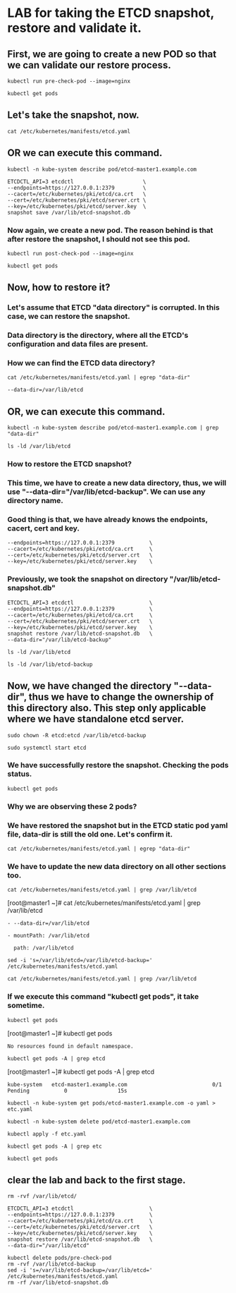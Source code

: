 

# LAB for taking the ETCD snapshot, restore and validate it.

## First, we are going to create a new POD so that we can validate our restore process.

```
kubectl run pre-check-pod --image=nginx
```
```
kubectl get pods
```


##  Let's take the snapshot, now.

```
cat /etc/kubernetes/manifests/etcd.yaml 
```
## OR we can execute this command.
```
kubectl -n kube-system describe pod/etcd-master1.example.com
```
```
ETCDCTL_API=3 etcdctl                      \
--endpoints=https://127.0.0.1:2379         \
--cacert=/etc/kubernetes/pki/etcd/ca.crt   \
--cert=/etc/kubernetes/pki/etcd/server.crt \
--key=/etc/kubernetes/pki/etcd/server.key  \
snapshot save /var/lib/etcd-snapshot.db
```

### Now again, we create a new pod. The reason behind is that after restore the snapshot, I should not see this pod.

```
kubectl run post-check-pod --image=nginx
```
```
kubectl get pods
```


## Now, how to restore it? 
### Let's assume that ETCD "data directory" is corrupted. In this case, we can restore the snapshot.
### Data directory is the directory, where all the ETCD's configuration and data files are present.
### How we can find the ETCD data directory?

```
cat /etc/kubernetes/manifests/etcd.yaml | egrep "data-dir"
```
``
--data-dir=/var/lib/etcd
``

## OR, we can execute this command.

```
kubectl -n kube-system describe pod/etcd-master1.example.com | grep "data-dir"
```

```
ls -ld /var/lib/etcd
```
### How to restore the ETCD snapshot?
### This time, we have to create a new data directory, thus, we will use "--data-dir="/var/lib/etcd-backup". We can use any directory name.
### Good thing is that, we have already knows the endpoints, cacert, cert and key.

```
--endpoints=https://127.0.0.1:2379           \
--cacert=/etc/kubernetes/pki/etcd/ca.crt     \
--cert=/etc/kubernetes/pki/etcd/server.crt   \
--key=/etc/kubernetes/pki/etcd/server.key    \
```

### Previously, we took the snapshot on directory "/var/lib/etcd-snapshot.db"


```
ETCDCTL_API=3 etcdctl                        \
--endpoints=https://127.0.0.1:2379           \
--cacert=/etc/kubernetes/pki/etcd/ca.crt     \
--cert=/etc/kubernetes/pki/etcd/server.crt   \
--key=/etc/kubernetes/pki/etcd/server.key    \
snapshot restore /var/lib/etcd-snapshot.db   \
--data-dir="/var/lib/etcd-backup"
```

```
ls -ld /var/lib/etcd
```

```
ls -ld /var/lib/etcd-backup
```

## Now, we have changed the directory "--data-dir", thus we have to change the ownership of this directory also. This step only applicable where we have standalone etcd server.
```
sudo chown -R etcd:etcd /var/lib/etcd-backup
```
```
sudo systemctl start etcd
```

### We have successfully restore the snapshot. Checking the pods status.

```
kubectl get pods
```

### Why we are observing these 2 pods?
### We have restored the snapshot but in the ETCD static pod yaml file, data-dir is still the old one. Let's confirm it.

```
cat /etc/kubernetes/manifests/etcd.yaml | egrep "data-dir"
```

### We have to update the new data directory on all other sections too.

```
cat /etc/kubernetes/manifests/etcd.yaml | grep /var/lib/etcd
```

[root@master1 ~]# cat /etc/kubernetes/manifests/etcd.yaml | grep /var/lib/etcd

    - --data-dir=/var/lib/etcd

    - mountPath: /var/lib/etcd
    
      path: /var/lib/etcd

```
sed -i 's=/var/lib/etcd=/var/lib/etcd-backup=' /etc/kubernetes/manifests/etcd.yaml 
```
```
cat /etc/kubernetes/manifests/etcd.yaml | grep /var/lib/etcd
```

### If we execute this command "kubectl get pods", it take sometime. 
```
kubectl get pods
```

[root@master1 ~]# kubectl get pods

``
No resources found in default namespace.
``
```
kubectl get pods -A | grep etcd
```

[root@master1 ~]# kubectl get pods -A | grep etcd

``
kube-system   etcd-master1.example.com                           0/1            Pending           0                15s
``

```
kubectl -n kube-system get pods/etcd-master1.example.com -o yaml > etc.yaml
```
```
kubectl -n kube-system delete pod/etcd-master1.example.com 
```
```
kubectl apply -f etc.yaml
```
```
kubectl get pods -A | grep etc
```
```
kubectl get pods
```


## clear the lab and back to the first stage.

```
rm -rvf /var/lib/etcd/

ETCDCTL_API=3 etcdctl                        \
--endpoints=https://127.0.0.1:2379           \
--cacert=/etc/kubernetes/pki/etcd/ca.crt     \
--cert=/etc/kubernetes/pki/etcd/server.crt   \
--key=/etc/kubernetes/pki/etcd/server.key    \
snapshot restore /var/lib/etcd-snapshot.db   \
--data-dir="/var/lib/etcd"

kubectl delete pods/pre-check-pod
rm -rvf /var/lib/etcd-backup
sed -i 's=/var/lib/etcd-backup=/var/lib/etcd=' /etc/kubernetes/manifests/etcd.yaml
rm -rf /var/lib/etcd-snapshot.db
```
